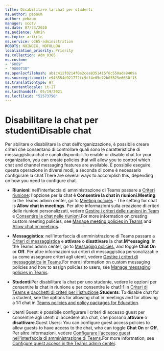 ```yaml
---
title: Disabilitare la chat per studenti
ms.author: pebaum
author: pebaum
manager: scotv
ms.date: 07/23/2020
ms.audience: Admin
ms.topic: article
ms.service: o365-administration
ROBOTS: NOINDEX, NOFOLLOW
localization_priority: Priority
ms.collection: Adm_O365
ms.custom:
- "6889"
- "9000738"
ms.openlocfilehash: ab1c412f0214f0e2cea8351415f8c550ada9409a
ms.sourcegitcommit: e943554d921772fc9df4e65e72b05525e6630f15
ms.translationtype: HT
ms.contentlocale: it-IT
ms.lasthandoff: 05/19/2021
ms.locfileid: "52573750"
---
```

# <a name="disable-chat"></a><span data-ttu-id="ac7d1-102">Disabilitare la chat per studenti</span><span class="sxs-lookup"><span data-stu-id="ac7d1-102">Disable chat</span></span>

<span data-ttu-id="ac7d1-103">Per abilitare o disabilitare la chat dell’organizzazione, è possibile creare criteri che consentano di controllare quali sono le caratteristiche di messaggistica chat e canali disponibili.</span><span class="sxs-lookup"><span data-stu-id="ac7d1-103">To enable or disable chat for your organization, you can create policies that will allow you to control which chat and channel messaging features are available.</span></span> <span data-ttu-id="ac7d1-104">È possibile eseguire questa operazione in diversi modi, a seconda di come è necessario configurare la chat.</span><span class="sxs-lookup"><span data-stu-id="ac7d1-104">There are several ways to accomplish this, depending on how you need to configure chat.</span></span>

- <span data-ttu-id="ac7d1-105">**Riunioni**: nell'interfaccia di amministrazione di Teams passare a [Criteri riunione](https://admin.teams.microsoft.com/): l'opzione per la chat è **Consentire la chat in riunioni**.</span><span class="sxs-lookup"><span data-stu-id="ac7d1-105">**Meeting**: In the Teams admin center, go to [Meeting policies](https://admin.teams.microsoft.com/) - The setting for chat is **Allow chat in meetings**.</span></span> <span data-ttu-id="ac7d1-106">Per altre informazioni sulla creazione di criteri delle riunioni personalizzati, vedere [Gestire i criteri delle riunioni in Team](/microsoftteams/meeting-policies-in-teams) e [Consentire la chat nelle riunioni](/microsoftteams/meeting-policies-in-teams#allow-chat-in-meetings).</span><span class="sxs-lookup"><span data-stu-id="ac7d1-106">For more information on creating custom meeting policies, see [Manage meeting policies in Teams](/microsoftteams/meeting-policies-in-teams) and [Allow chat in meetings](/microsoftteams/meeting-policies-in-teams#allow-chat-in-meetings).</span></span>

- <span data-ttu-id="ac7d1-107">**Messaggistica**: nell'interfaccia di amministrazione di Teams passare a [Criteri di messaggistica](https://admin.teams.microsoft.com/) e **attivare** o **disattivare** la chat.</span><span class="sxs-lookup"><span data-stu-id="ac7d1-107">**M\*essaging**: In the Teams admin center, go to [Messaging policies](https://admin.teams.microsoft.com/), and toggle **Chat On** or **Off**.</span></span> <span data-ttu-id="ac7d1-108">Per altre informazioni sui criteri di messaggistica personalizzati e su come assegnare criteri agli utenti, vedere [Gestire i criteri di messaggistica in Teams](/microsoftteams/messaging-policies-in-teams).</span><span class="sxs-lookup"><span data-stu-id="ac7d1-108">For more information on custom messaging policies and how to assign policies to users, see [Manage messaging policies in Teams](/microsoftteams/messaging-policies-in-teams).</span></span>

- <span data-ttu-id="ac7d1-109">**Studenti**:Per disabilitare la chat per uno studente, vedere le opzioni per consentire la chat in riunione e per consentire le chat1:1 in [Criteri di Teams e pacchetti di criteri per l'istruzione](/microsoftteams/policy-packages-edu).</span><span class="sxs-lookup"><span data-stu-id="ac7d1-109">**Students**: To disable chat for a student, see the options for allowing chat in meetings and for allowing a 1:1 chat in [Teams policies and policy packages for Education](/microsoftteams/policy-packages-edu).</span></span>

- <span data-ttu-id="ac7d1-110">Utenti Guest: è possibile configurare i criteri di accesso guest per consentire agli utenti di accedere alla chat, che possono **attivare** o **disattivare**.</span><span class="sxs-lookup"><span data-stu-id="ac7d1-110">Guest Users: You can configure guest access policies to allow guests to have access to the chat, who can toggle **Chat On** or **Off**.</span></span> <span data-ttu-id="ac7d1-111">Per altre informazioni, vedere [Configurare l'accesso guest nell'interfaccia di amministrazione di Teams](/microsoftteams/set-up-guests#configure-guest-access-in-the-teams-admin-center).</span><span class="sxs-lookup"><span data-stu-id="ac7d1-111">For more information, see [Configure guest access in the Teams admin center](/microsoftteams/set-up-guests#configure-guest-access-in-the-teams-admin-center).</span></span>




